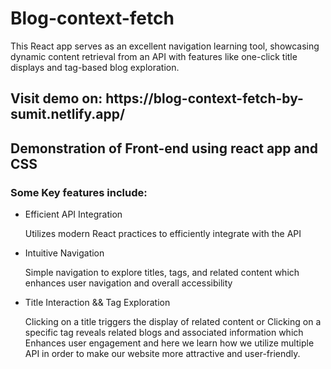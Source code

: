 # Blog-context-fetch

This React app serves as an excellent navigation learning tool, showcasing dynamic content retrieval from an API with features like one-click title displays and tag-based blog exploration.
<h2> Visit demo on:  https://blog-context-fetch-by-sumit.netlify.app/ </h2>
<h2>Demonstration of Front-end using react app and CSS </h2>
  <h3> Some Key features include:</h3>
<ul>
  <li> Efficient API Integration </li>
  <p>  Utilizes modern React practices to efficiently integrate with the API </p>
  <li> Intuitive Navigation </li>
  <p>  Simple navigation to explore titles, tags, and related content which enhances user navigation and overall accessibility</p>
  <li> Title Interaction && Tag Exploration </li>
  <p> Clicking on a title triggers the display of related content or Clicking on a specific tag reveals related blogs and associated information which Enhances user engagement and here we learn how we utilize multiple API in order to make our website more attractive and user-friendly. </p>
</ul>
